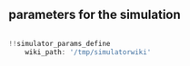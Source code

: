 
## parameters for the simulation

```js

!!simulator_params_define	
	wiki_path: '/tmp/simulatorwiki'


```


